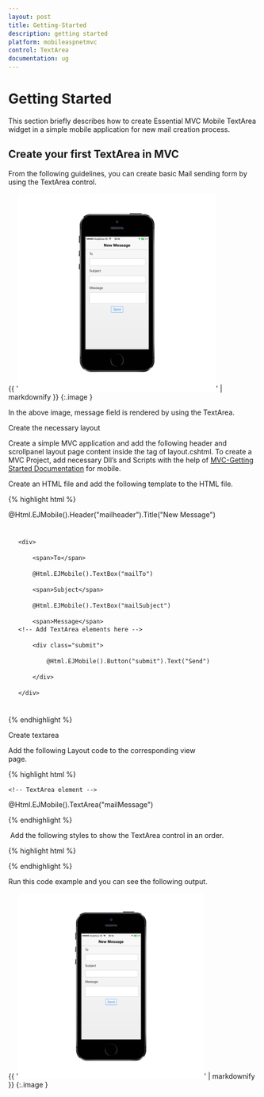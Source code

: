 ```yaml
---
layout: post
title: Getting-Started
description: getting started
platform: mobileaspnetmvc
control: TextArea
documentation: ug
---
```


# Getting Started

This section briefly describes how to create Essential MVC Mobile TextArea widget in a simple mobile application for new mail creation process.

## Create your first TextArea in MVC

From the following guidelines, you can create basic Mail sending form by using the TextArea control.

{{ '![](Getting-Started_images/Getting-Started_img1.png)' | markdownify }}
{:.image }




In the above image, message field is rendered by using the TextArea.



Create the necessary layout 

Create a simple MVC application and add the following header and scrollpanel layout page content inside the <body> tag of layout.cshtml. To create a MVC Project, add necessary Dll’s and Scripts with the help of [MVC-Getting Started Documentation](http://help.syncfusion.com/ug/js/default.htm) for mobile.

Create an HTML file and add the following template to the HTML file.



{% highlight html %}

<!-- header control -->          
@Html.EJMobile().Header("mailheader").Title("New Message")

<div id="mailcontainer" class="sample">

    <div>

        <span>To</span>

        @Html.EJMobile().TextBox("mailTo")

        <span>Subject</span>

        @Html.EJMobile().TextBox("mailSubject")

        <span>Message</span>
    <!-- Add TextArea elements here -->          

        <div class="submit">

            @Html.EJMobile().Button("submit").Text("Send")

        </div>

    </div>

</div>

<div id="scrollPanel" data-role="ejmscrollpanel" data-ej-target="mailcontainer"></div>



{% endhighlight %}



Create textarea

Add the following Layout code to the corresponding view page.                                     

{% highlight html %}

    <!-- TextArea element -->
@Html.EJMobile().TextArea("mailMessage")




{% endhighlight %}

 Add the following styles to show the TextArea control in an order.

{% highlight html %}



<style>

        .sample {

            padding: 10px 20px;

        }

</style>





{% endhighlight %}



Run this code example and you can see the following output.

{{ '![](Getting-Started_images/Getting-Started_img2.png)' | markdownify }}
{:.image }





